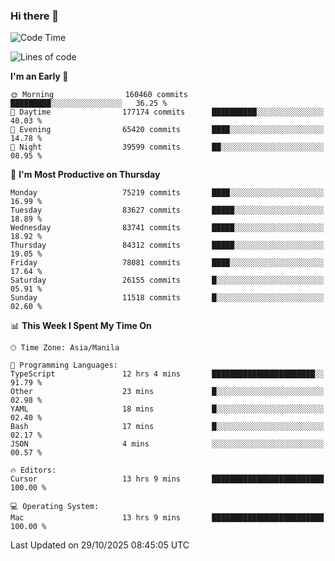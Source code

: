 ### Hi there 👋

<!--START_SECTION:waka-->
![Code Time](http://img.shields.io/badge/Code%20Time-6%2C428%20hrs%201%20min-blue)

![Lines of code](https://img.shields.io/badge/From%20Hello%20World%20I%27ve%20Written-146.9%20million%20lines%20of%20code-blue)

**I'm an Early 🐤** 

```text
🌞 Morning                160460 commits      █████████░░░░░░░░░░░░░░░░   36.25 % 
🌆 Daytime                177174 commits      ██████████░░░░░░░░░░░░░░░   40.03 % 
🌃 Evening                65420 commits       ████░░░░░░░░░░░░░░░░░░░░░   14.78 % 
🌙 Night                  39599 commits       ██░░░░░░░░░░░░░░░░░░░░░░░   08.95 % 
```
📅 **I'm Most Productive on Thursday** 

```text
Monday                   75219 commits       ████░░░░░░░░░░░░░░░░░░░░░   16.99 % 
Tuesday                  83627 commits       █████░░░░░░░░░░░░░░░░░░░░   18.89 % 
Wednesday                83741 commits       █████░░░░░░░░░░░░░░░░░░░░   18.92 % 
Thursday                 84312 commits       █████░░░░░░░░░░░░░░░░░░░░   19.05 % 
Friday                   78081 commits       ████░░░░░░░░░░░░░░░░░░░░░   17.64 % 
Saturday                 26155 commits       █░░░░░░░░░░░░░░░░░░░░░░░░   05.91 % 
Sunday                   11518 commits       █░░░░░░░░░░░░░░░░░░░░░░░░   02.60 % 
```


📊 **This Week I Spent My Time On** 

```text
🕑︎ Time Zone: Asia/Manila

💬 Programming Languages: 
TypeScript               12 hrs 4 mins       ███████████████████████░░   91.79 % 
Other                    23 mins             █░░░░░░░░░░░░░░░░░░░░░░░░   02.98 % 
YAML                     18 mins             █░░░░░░░░░░░░░░░░░░░░░░░░   02.40 % 
Bash                     17 mins             █░░░░░░░░░░░░░░░░░░░░░░░░   02.17 % 
JSON                     4 mins              ░░░░░░░░░░░░░░░░░░░░░░░░░   00.57 % 

🔥 Editors: 
Cursor                   13 hrs 9 mins       █████████████████████████   100.00 % 

💻 Operating System: 
Mac                      13 hrs 9 mins       █████████████████████████   100.00 % 
```


 Last Updated on 29/10/2025 08:45:05 UTC
<!--END_SECTION:waka-->


<!--
**rad182/rad182** is a ✨ _special_ ✨ repository because its `README.md` (this file) appears on your GitHub profile.

Here are some ideas to get you started:

- 🔭 I’m currently working on ...
- 🌱 I’m currently learning ...
- 👯 I’m looking to collaborate on ...
- 🤔 I’m looking for help with ...
- 💬 Ask me about ...
- 📫 How to reach me: ...
- 😄 Pronouns: ...
- ⚡ Fun fact: ...
-->
